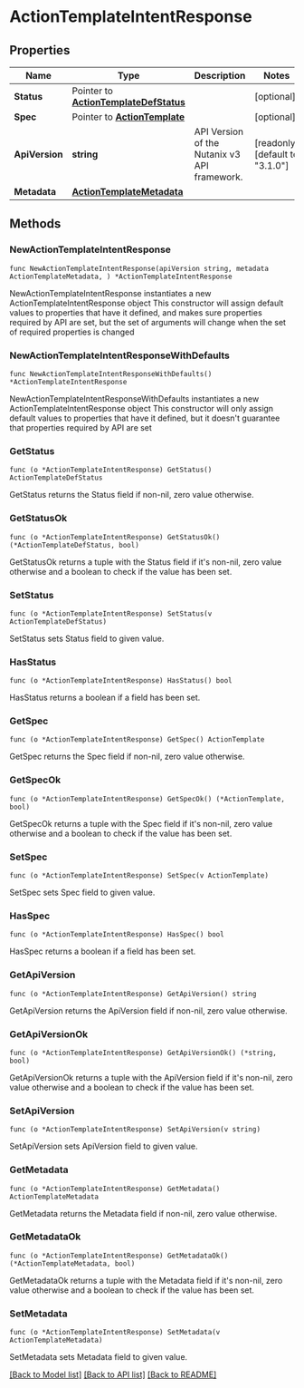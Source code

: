 # ActionTemplateIntentResponse

## Properties

Name | Type | Description | Notes
------------ | ------------- | ------------- | -------------
**Status** | Pointer to [**ActionTemplateDefStatus**](ActionTemplateDefStatus.md) |  | [optional] 
**Spec** | Pointer to [**ActionTemplate**](ActionTemplate.md) |  | [optional] 
**ApiVersion** | **string** | API Version of the Nutanix v3 API framework. | [readonly] [default to "3.1.0"]
**Metadata** | [**ActionTemplateMetadata**](ActionTemplateMetadata.md) |  | 

## Methods

### NewActionTemplateIntentResponse

`func NewActionTemplateIntentResponse(apiVersion string, metadata ActionTemplateMetadata, ) *ActionTemplateIntentResponse`

NewActionTemplateIntentResponse instantiates a new ActionTemplateIntentResponse object
This constructor will assign default values to properties that have it defined,
and makes sure properties required by API are set, but the set of arguments
will change when the set of required properties is changed

### NewActionTemplateIntentResponseWithDefaults

`func NewActionTemplateIntentResponseWithDefaults() *ActionTemplateIntentResponse`

NewActionTemplateIntentResponseWithDefaults instantiates a new ActionTemplateIntentResponse object
This constructor will only assign default values to properties that have it defined,
but it doesn't guarantee that properties required by API are set

### GetStatus

`func (o *ActionTemplateIntentResponse) GetStatus() ActionTemplateDefStatus`

GetStatus returns the Status field if non-nil, zero value otherwise.

### GetStatusOk

`func (o *ActionTemplateIntentResponse) GetStatusOk() (*ActionTemplateDefStatus, bool)`

GetStatusOk returns a tuple with the Status field if it's non-nil, zero value otherwise
and a boolean to check if the value has been set.

### SetStatus

`func (o *ActionTemplateIntentResponse) SetStatus(v ActionTemplateDefStatus)`

SetStatus sets Status field to given value.

### HasStatus

`func (o *ActionTemplateIntentResponse) HasStatus() bool`

HasStatus returns a boolean if a field has been set.

### GetSpec

`func (o *ActionTemplateIntentResponse) GetSpec() ActionTemplate`

GetSpec returns the Spec field if non-nil, zero value otherwise.

### GetSpecOk

`func (o *ActionTemplateIntentResponse) GetSpecOk() (*ActionTemplate, bool)`

GetSpecOk returns a tuple with the Spec field if it's non-nil, zero value otherwise
and a boolean to check if the value has been set.

### SetSpec

`func (o *ActionTemplateIntentResponse) SetSpec(v ActionTemplate)`

SetSpec sets Spec field to given value.

### HasSpec

`func (o *ActionTemplateIntentResponse) HasSpec() bool`

HasSpec returns a boolean if a field has been set.

### GetApiVersion

`func (o *ActionTemplateIntentResponse) GetApiVersion() string`

GetApiVersion returns the ApiVersion field if non-nil, zero value otherwise.

### GetApiVersionOk

`func (o *ActionTemplateIntentResponse) GetApiVersionOk() (*string, bool)`

GetApiVersionOk returns a tuple with the ApiVersion field if it's non-nil, zero value otherwise
and a boolean to check if the value has been set.

### SetApiVersion

`func (o *ActionTemplateIntentResponse) SetApiVersion(v string)`

SetApiVersion sets ApiVersion field to given value.


### GetMetadata

`func (o *ActionTemplateIntentResponse) GetMetadata() ActionTemplateMetadata`

GetMetadata returns the Metadata field if non-nil, zero value otherwise.

### GetMetadataOk

`func (o *ActionTemplateIntentResponse) GetMetadataOk() (*ActionTemplateMetadata, bool)`

GetMetadataOk returns a tuple with the Metadata field if it's non-nil, zero value otherwise
and a boolean to check if the value has been set.

### SetMetadata

`func (o *ActionTemplateIntentResponse) SetMetadata(v ActionTemplateMetadata)`

SetMetadata sets Metadata field to given value.



[[Back to Model list]](../README.md#documentation-for-models) [[Back to API list]](../README.md#documentation-for-api-endpoints) [[Back to README]](../README.md)


